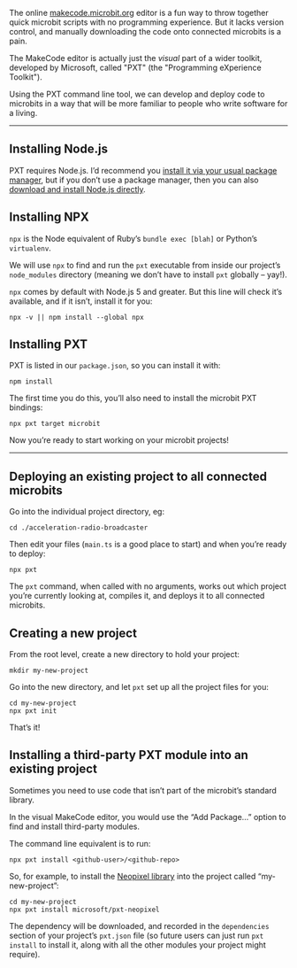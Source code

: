 The online [makecode.microbit.org](https://makecode.microbit.org) editor is a fun way to throw together quick microbit scripts with no programming experience. But it lacks version control, and manually downloading the code onto connected microbits is a pain.

The MakeCode editor is actually just the _visual_ part of a wider toolkit, developed by Microsoft, called "PXT" (the "Programming eXperience Toolkit").

Using the PXT command line tool, we can develop and deploy code to microbits in a way that will be more familiar to people who write software for a living.

---

## Installing Node.js

PXT requires Node.js. I’d recommend you [install it via your usual package manager](https://nodejs.org/en/download/package-manager/), but if you don’t use a package manager, then you can also [download and install Node.js directly](https://nodejs.org/en/download/).

## Installing NPX

`npx` is the Node equivalent of Ruby’s `bundle exec [blah]` or Python’s `virtualenv`.

We will use `npx` to find and run the `pxt` executable from inside our project’s `node_modules` directory (meaning we don’t have to install `pxt` globally – yay!).

`npx` comes by default with Node.js 5 and greater. But this line will check it’s available, and if it isn’t, install it for you:

    npx -v || npm install --global npx

## Installing PXT

PXT is listed in our `package.json`, so you can install it with:

    npm install

The first time you do this, you’ll also need to install the microbit PXT bindings:

    npx pxt target microbit

Now you’re ready to start working on your microbit projects!

---

## Deploying an existing project to all connected microbits

Go into the individual project directory, eg:

    cd ./acceleration-radio-broadcaster

Then edit your files (`main.ts` is a good place to start) and when you’re ready to deploy:

    npx pxt

The `pxt` command, when called with no arguments, works out which project you’re currently looking at, compiles it, and deploys it to all connected microbits.

## Creating a new project

From the root level, create a new directory to hold your project:

    mkdir my-new-project

Go into the new directory, and let `pxt` set up all the project files for you:

    cd my-new-project
    npx pxt init

That’s it!

## Installing a third-party PXT module into an existing project

Sometimes you need to use code that isn’t part of the microbit’s standard library.

In the visual MakeCode editor, you would use the “Add Package…” option to find and install third-party modules.

The command line equivalent is to run:

    npx pxt install <github-user>/<github-repo>

So, for example, to install the [Neopixel library](https://github.com/microsoft/pxt-neopixel) into the project called “my-new-project”:

    cd my-new-project
    npx pxt install microsoft/pxt-neopixel

The dependency will be downloaded, and recorded in the `dependencies` section of your project’s `pxt.json` file (so future users can just run `pxt install` to install it, along with all the other modules your project might require).